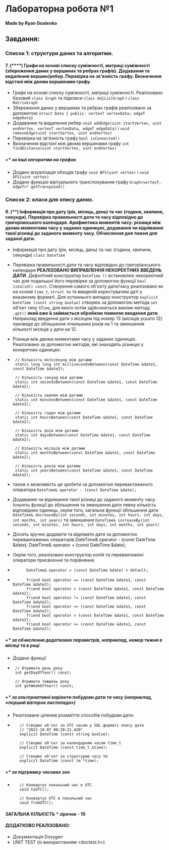 # Лабораторна робота №1

#### Made by Ryan Goslenko

## Завдання:
### Список 1: структури даних та алгоритми.
#### 7. (****) Графи на основі списку суміжності, матриці суміжності (збереження даних у вершинах та ребрах графів). Додавання та видалення вершин/ребер. Перевірка на зв'язність графу. Визначення відстані між двома вершинами графу.
- Графи на основі списку суміжності, матриці суміжності. 
Реалізовано базовий `class Graph` та підкласи `class AdjListGraph` i `class MatrixGraph`
- Збереження даних у вершинах та ребрах графів реалізовано за допомогою `struct Data
  {
  public:
  vertexT vertexData;
  edgeT edgeData}` 
- Додавання та видалення ребер `void addEdge(uint startVertex, uint endVertex, vertexT vertexData, edgeT edgeData)` і `void removeEdge(uint startVertex, uint endVertex)`
- Перевірка на зв'язність графу `bool isConnected()`
- Визначення відстані між двома вершинами графу `int findDistance(uint startVertex, uint endVertex)`

##### +* за інші алгоритми на графах
- Додано візуалізація обходів графу `void BFS(uint vertex)` i `void DFS(uint vertex)`
- Додано функцію віртуального транспонування графу `Graph<vertexT, edgeT>* getTransposed()`
### Список 2: класи для опису даних.
#### 9. (**) Інформація про дату (рік, місяць, день) та час (години, хвилини, секунди). Перевірка правильності дати та часу відповідно до григоріанського календаря. Арифметика моментів часу: різниця між двома моментами часу у заданих одиницях, додавання чи віднімання такої різниці до заданого моменту часу. Обчислення дня тижня для заданої дати.
- Інформація про дату (рік, місяць, день) та час (години, хвилини, секунди) `class DateTime`
- Перевірка правильності дати та часу відповідно до григоріанського календаря **РЕАЛІЗОВАНО ВИПРАВЛЕННЯ НЕКОРЕКТНИХ ВВЕДЕНЬ ДАТИ**. Дефолтний конструктор `DateTime ()` встановлює некоректний час для подальшої його перевірки за допомогою функції `bool isValid() const`. Створення самого об'єкту дати/часу реалізовано як на основі `time_t`, `struct tm` та введеній користувачем даті у вказаному форматі. Для останнього випадку конструктор `explicit DateTime (const string &value)` створює за допомогою метода `set` об'єкт типу `STime`, для якого потім здійснюється виклик методу `.get()` **який вже й займається обробкою помилок введення дати**. Наприклад введення дати з місяцем під номер 13 (місяців усього 12) призведе до збільшення лічильника років на 1 та зменшення кількості місяців у дати на 12.
- Різниця між двома моментами часу у заданих одиницях. Реалізовано за допомогою методів, які знаходять різницю у конкретних одиницях:
  
-      // Кількість мілісекунд між датами
       static long long int millisecondsBetween(const DateTime &date1, const DateTime &date2);

       // Кількість секунд між датами
       static int secondsBetween(const DateTime &date1, const DateTime &date2);

       // Кількість хвилин між датами
       static int minutesBetween(const DateTime &date1, const DateTime &date2);

       // Кількість годин між датами
       static int hoursBetween(const DateTime &date1, const DateTime &date2);

       // Кількість днів між датами
       static int daysBetween(const DateTime &date1, const DateTime &date2);

       // Кількість місяців між датами
       static int monthsBetween(const DateTime &date1, const DateTime &date2);

       // Кількість років між датами
       static int yearsBetween(const DateTime &date1, const DateTime &date2);
- також є можливість це зробити за допомогою перевантаженого оператора `DateTime& operator - (const DateTime &date);`
- Додавання чи віднімання такої різниці до заданого моменту часу. Існують функції до збільшення та зменшення дати певну кількість відповідних одиниць, окрім того, загальна функції збільшення дати `DateTime& decreaseBy(int seconds, int minutes, int hours, int days, int months, int years)` та зменшення `DateTime& increaseBy(int seconds, int minutes, int hours, int days, int months, int years)`
- Досить зручно додавати та віднімати дати за допомогою перевантажених операторів
       DateTime& operator - (const DateTime &date);
    DateTime& operator + (const DateTime &date);
- Окрім того, реалізовані конструктор копій та перевантажені оператори присвоєння та порівняння. 
-           DateTime& operator = (const DateTime &date) = default;
- 
            friend bool operator == (const DateTime &date1, const DateTime &date2);
            friend bool operator < (const DateTime &date1, const DateTime &date2);
            friend bool operator != (const DateTime &date1, const DateTime &date2);
            friend bool operator <= (const DateTime &date1, const DateTime &date2);
            friend bool operator > (const DateTime &date1, const DateTime &date2);
            friend bool operator >= (const DateTime &date1, const DateTime &date2);
##### +* за обчислення додаткових параметрів, наприклад, номер тижня в місяці та в році
- Додано функції 
-      // Отримати день року
       int getDayOfYear() const;

       // Отримати тиждень року
       int getWeekOfYear() const;
##### +* за альтернативні варіанти побудови дати та часу (наприклад, «перший вівторок листопада»)
- Реалізоване цілення розмаїття способів побудови дати:
-        // Створює об'єкт за UTC часом у SQL форматі опису дати
         // "2022-10-07 00:20:21.420"
         explicit DateTime (const string &value);

         // Створює об'єкт за календарним часом time_t
         explicit DateTime (const time_t &time);

         // Створює об'єкт за структурою часу tm
         explicit DateTime (const tm *time);
##### +* за підтримку часових зон
-        // Конвертує локальний час в UTC
         void toUTC();

         // Конвертує UTC в локальний час
         void fromUTC();
#### ЗАГАЛЬНА КІЛЬКІСТЬ * зірочок    - 10
#### ДОДАТКОВО РЕАЛІЗОВАНО:
- Документація Doxygen
- UNIT TEST (із використанням <doctest.h>)